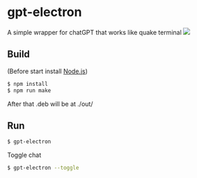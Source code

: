 # gpt-electron

A simple wrapper for chatGPT that works like quake terminal
![](https://github.com/gfonseca/gpt-electron/blob/master/assets/gpt-electron.gif)

## Build 
(Before start install [Node.js](https://nodejs.org/en/download/))
``` sh
$ npm install
$ npm run make
```
After that .deb will be at ./out/

## Run

``` sh
$ gpt-electron
```
Toggle chat

``` sh
$ gpt-electron --toggle
```